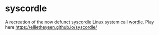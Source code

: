 # syscordle
A recreation of the now defunct [syscordle](https://nezza.github.io/syscordle/) Linux system call [wordle](https://www.powerlanguage.co.uk/wordle/).
Play here <https://ellietheyeen.github.io/syscordle/>
